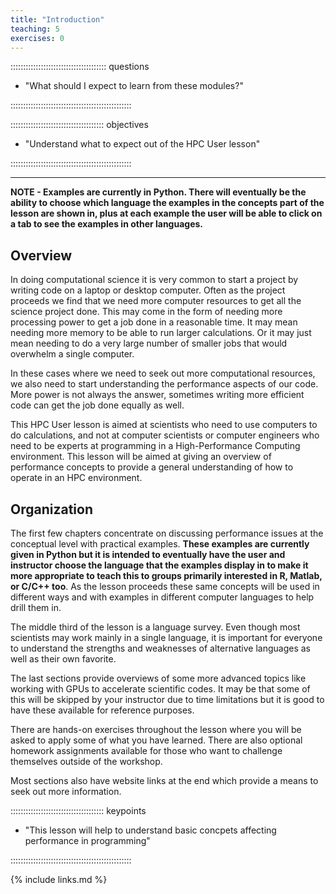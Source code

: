 ```yaml
---
title: "Introduction"
teaching: 5
exercises: 0
---
```


:::::::::::::::::::::::::::::::::::::: questions

- "What should I expect to learn from these modules?"

::::::::::::::::::::::::::::::::::::::::::::::::


::::::::::::::::::::::::::::::::::::: objectives

- "Understand what to expect out of the HPC User lesson"

::::::::::::::::::::::::::::::::::::::::::::::::



---

**NOTE - Examples are currently in Python.
There will eventually be the ability to choose which language the examples in
the concepts part of the lesson are shown in, 
plus at each example the user will be able to
click on a tab to see the examples in other languages.**


## Overview

In doing computational science it is very common to start a project by
writing code on a laptop or desktop computer.
Often as the project proceeds we find that we need more computer resources
to get all the science project done.
This may come in the form of needing more processing power to get a job
done in a reasonable time.
It may mean needing more memory to be able to run larger calculations.
Or it may just mean needing to do a very large number of smaller jobs
that would overwhelm a single computer.

In these cases where we need to seek out more computational resources,
we also need to start understanding the performance aspects of our code.
More power is not always the answer, sometimes writing more efficient
code can get the job done equally as well.

This HPC User lesson is aimed at scientists who need to use computers
to do calculations, and not at computer scientists or computer engineers
who need to be experts at programming in a High-Performance Computing
environment.
This lesson will be aimed at giving an overview of performance concepts
to provide a general understanding of how to operate in an HPC environment.


## Organization

The first few chapters concentrate on discussing performance issues
at the conceptual level with practical examples.
**These examples are currently given in Python but it is intended to
eventually have the user and instructor choose the language that the examples display
in to make it more appropriate to teach this to groups primarily 
interested in R, Matlab, or C/C++ too**.
As the lesson proceeds these same concepts will be used in different
ways and with examples in different computer languages to help drill them in.

The middle third of the lesson is a language survey.
Even though most scientists may work mainly in a single language,
it is important for everyone to understand the strengths and
weaknesses of alternative languages as well as their own favorite.

The last sections provide overviews of some more advanced topics
like working with GPUs to accelerate scientific codes.
It may be that some of this will be skipped by your instructor
due to time limitations but it is good to have these available
for reference purposes.

There are hands-on exercises throughout the lesson where you will
be asked to apply some of what you have learned.
There are also optional homework assignments available for those
who want to challenge themselves outside of the workshop.

Most sections also have website links at the end which provide
a means to seek out more information.

::::::::::::::::::::::::::::::::::::: keypoints

- "This lesson will help to understand basic concpets affecting performance in programming"

::::::::::::::::::::::::::::::::::::::::::::::::


{% include links.md %}

